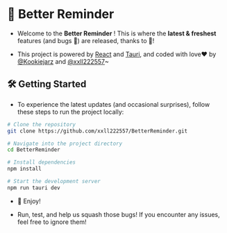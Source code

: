 # 🚀 Better Reminder

- Welcome to the **Better Reminder** ! This is where the **latest & freshest** features (and bugs 🐞) are released, thanks to 🐧!

- This project is powered by [React](https://github.com/facebook/react) and [Tauri](https://github.com/tauri-apps/tauri), and coded with love❤️ by [@Kookiejarz](https://github.com/Kookiejarz) and [@xxll222557](https://github.com/xxll222557)~

## 🛠️ Getting Started  

- To experience the latest updates (and occasional surprises), follow these steps to run the project locally:  

```sh
# Clone the repository  
git clone https://github.com/xxll222557/BetterReminder.git  

# Navigate into the project directory  
cd BetterReminder

# Install dependencies  
npm install  

# Start the development server  
npm run tauri dev  

```

- 🎉 Enjoy!

- Run, test, and help us squash those bugs! If you encounter any issues, feel free to ignore them!
